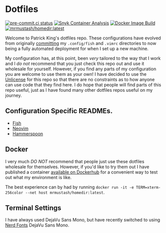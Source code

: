 # Dotfiles
[![pre-commit.ci status](https://results.pre-commit.ci/badge/github/mr-mustash/dotfiles/main.svg)](https://results.pre-commit.ci/latest/github/mr-mustash/dotfiles/main) [![Snyk Container Analysis](https://img.shields.io/github/workflow/status/mr-mustash/dotfiles/Snyk%20Container?label=Snyk%20Container%20Check&logo=Snyk)](https://github.com/mr-mustash/dotfiles/actions/workflows/snyk-container-analysis.yml) [![Docker Image Build](https://img.shields.io/github/workflow/status/mr-mustash/dotfiles/Docker%20Image%20Build?label=Docker%20Image%20Build&logo=Docker)](https://github.com/mr-mustash/dotfiles/actions/workflows/docker-image.yml) [![mrmustash/homedir:latest](https://img.shields.io/docker/cloud/build/mrmustash/homedir?label=mrmustash%2Fhomedir%3Alatest&logo=docker)](https://hub.docker.com/repository/docker/mrmustash/homedir)

Welcome to Patrick King's dotfiles repo. These configurations have evolved from originally [committing](https://github.com/mr-mustash/dotfiles/tree/9c2b4e315b7a37742b1d2c3b601c3b184c3e9459) my `.config/fish` and `.vimrc` directories to now being a fully automated deployment for when I set up a new machine.

My configuration has, at this point, been _very_ tailored to the way that I work and I *do not* recommend that you just check this repo out and use it wholesale for yourself. However, if you find any parts of my configuration you are welcome to use them as your own! I have decided to use the [Unlicense](https://unlicense.org/) for this repo so that there are no constraints as to how anyone can use code that they find here. I do hope that people will find parts of this repo useful, just as I have found many other dotfiles repos useful on my journey.

## Configuration Specific READMEs.
* [Fish](tilde/.config/fish/README.md)
* [Neovim](tile/.config/nvim/README.md)
* [Hammerspoon](tile/.hammerspoon/README.md)

## Docker
I very much *DO NOT* recommend that people just use these dotfiles wholesale for themselves. However, if you'd like to try them out I have published a container [available on Dockerhub](https://hub.docker.com/repository/docker/mrmustash/homedir/) for a convenient way to test out what my environment is like.

The best experience can by had by running `docker run -it -e TERM=xterm-256color --net host mrmustash/homedir:latest`.

## Terminal Settings
I have always used DejaVu Sans Mono, but have recently switched to using [Nerd Fonts](https://www.nerdfonts.com/#home) DejaVu Sans Mono.
